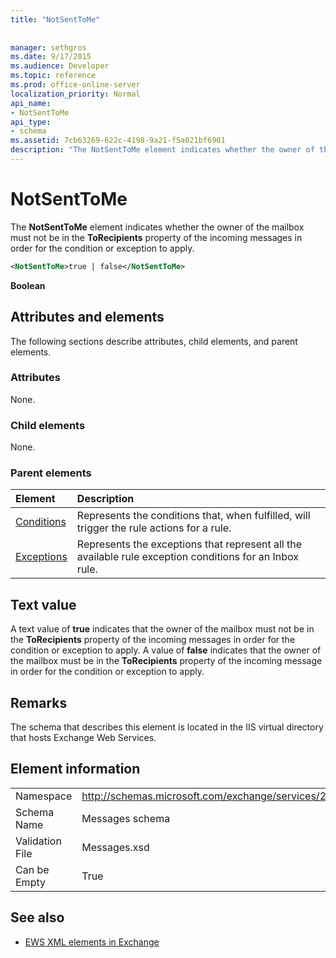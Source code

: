 ```yaml
---
title: "NotSentToMe"
 
 
manager: sethgros
ms.date: 9/17/2015
ms.audience: Developer
ms.topic: reference
ms.prod: office-online-server
localization_priority: Normal
api_name:
- NotSentToMe
api_type:
- schema
ms.assetid: 7cb63269-622c-4198-9a21-f5a021bf6901
description: "The NotSentToMe element indicates whether the owner of the mailbox must not be in the ToRecipients property of the incoming messages in order for the condition or exception to apply."
---
```


# NotSentToMe

The **NotSentToMe** element indicates whether the owner of the mailbox must not be in the **ToRecipients** property of the incoming messages in order for the condition or exception to apply. 
  
```xml
<NotSentToMe>true | false</NotSentToMe>
```

 **Boolean**
## Attributes and elements

The following sections describe attributes, child elements, and parent elements.
  
### Attributes

None.
  
### Child elements

None.
  
### Parent elements

|**Element**|**Description**|
|:-----|:-----|
|[Conditions](conditions.md) <br/> |Represents the conditions that, when fulfilled, will trigger the rule actions for a rule.  <br/> |
|[Exceptions](exceptions.md) <br/> |Represents the exceptions that represent all the available rule exception conditions for an Inbox rule.  <br/> |
   
## Text value

A text value of **true** indicates that the owner of the mailbox must not be in the **ToRecipients** property of the incoming messages in order for the condition or exception to apply. A value of **false** indicates that the owner of the mailbox must be in the **ToRecipients** property of the incoming message in order for the condition or exception to apply. 
  
## Remarks

The schema that describes this element is located in the IIS virtual directory that hosts Exchange Web Services.
  
## Element information

|||
|:-----|:-----|
|Namespace  <br/> |http://schemas.microsoft.com/exchange/services/2006/messages  <br/> |
|Schema Name  <br/> |Messages schema  <br/> |
|Validation File  <br/> |Messages.xsd  <br/> |
|Can be Empty  <br/> |True  <br/> |
   
## See also



- [EWS XML elements in Exchange](ews-xml-elements-in-exchange.md)

